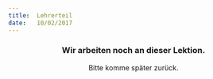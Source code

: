 ```yaml
---
title:  Lehrerteil
date:   10/02/2017
---
```


### <center>Wir arbeiten noch an dieser Lektion.</center>
<center>Bitte komme später zurück.</center>